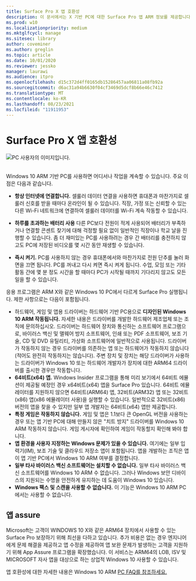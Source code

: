 ```yaml
---
title: Surface Pro X 앱 호환성
description: 이 문서에서는 X 기반 PC에 대한 Surface Pro 앱 ARM 정보를 제공합니다.
ms.prod: w10
ms.localizationpriority: medium
ms.mktglfcycl: manage
ms.sitesec: library
author: coveminer
ms.author: greglin
ms.topic: article
ms.date: 10/01/2020
ms.reviewer: jessko
manager: laurawi
ms.audience: itpro
ms.openlocfilehash: d15c372d4ff0165db15286457aa06811a08fb92a
ms.sourcegitcommit: d6ac31a94b6630f04cf3469d5dcf8b66e46c7412
ms.translationtype: MT
ms.contentlocale: ko-KR
ms.lasthandoff: 08/23/2021
ms.locfileid: "11911953"
---
```

# <a name="surface-pro-x-app-compatibility"></a>Surface Pro X 앱 호환성



 ![PC 사용자의 이미지입니다.](images/4527790_en_4.png)<br><br>



Windows 10 ARM 기반 PC를 사용하면 어디서나 작업을 계속할 수 있습니다. 주요 이점은 다음과 같습니다.

- **항상 인터넷에 연결합니다.** 셀룰러 데이터 연결을 사용하면 휴대폰과 마찬가지로 셀룰러 신호를 받을 때마다 온라인이 될 수 있습니다. 직장, 가정 또는 신뢰할 수 있는 다른 Wi-Fi 네트워크에 연결하여 셀룰러 데이터를 Wi-Fi 계속 작동할 수 있습니다.

- **하루를 초과하는 배터리 사용**  다른 PC보다 전원이 적게 사용되어 배터리가 부족하거나 연결할 콘센트 찾기에 대해 걱정할 필요 없이 일반적인 직장이나 학교 날을 진행할 수 있습니다. 좀 더 재미있는 PC를 사용하려는 경우 간 배터리를 충전하지 않고도 PC에 저장된 비디오를 몇 시간 동안 재생할 수 있습니다.

- **즉시 켜기.** PC를 사용하지 않는 경우 휴대폰에서와 마찬가지로 전원 단추를 눌러 화면을 끄면 됩니다. PC를 꺼내고 다시 켜면 즉시 켜게 됩니다. 수업, 모임 또는 기타 활동 간에 몇 분 정도 시간을 할 때마다 PC가 시작될 때까지 기다리지 않고도 모든 일을 할 수 있습니다.

응용 프로그램은 ARM X와 같은 Windows 10 PC에서 다르게 Surface Pro 실행됩니다. 제한 사항으로는 다음이 포함됩니다.

- 하드웨어, 게임 및 앱용 드라이버는 하드웨어 기반 PC용으로 **디자인된 Windows 10 ARM 작동됩니다.** 자세한 내용은 드라이버를 개발한 하드웨어 제조업체 또는 조직에 문의하십시오. 드라이버는 하드웨어 장치와 통신하는 소프트웨어 프로그램으로, 바이러스 백신 및 맬웨어 방지 소프트웨어, 인쇄 또는 PDF 소프트웨어, 보조 기술, CD 및 DVD 유틸리티, 가상화 소프트웨어에 일반적으로 사용됩니다. 드라이버가 작동하지 않는 경우 드라이버를 의존하는 앱 또는 하드웨어가 작동하지 않습니다(적어도 완전히 작동하지는 않습니다). 주변 장치 및 장치는 해당 드라이버가 사용하는 드라이버가 Windows 10 또는 하드웨어 개발자가 장치에 대한 ARM64 드라이버를 출시한 경우만 작동합니다.
- **64비트(x64) 앱.** Windows Insider 프로그램을 통해 미리 보기에서 64비트 에뮬션이 제공될 예정인 경우 x64비트(x64) 앱을 Surface Pro 있습니다. 64비트 에뮬레이터를 지원하지 않으면 64비트(ARM64) 앱, 32비트(ARM32) 앱 또는 32비트(x86) 앱(x86 에뮬레이터 사용)을 실행할 수 있습니다. 일반적으로 32비트(x86) 버전의 앱을 찾을 수 있지만 일부 앱 개발자는 64비트(x64) 앱만 제공합니다.
- **특정 게임은 작동하지 않습니다.** 게임 및 앱은 1.1보다 큰 OpenGL 버전을 사용하는 경우 또는 앱 기반 PC에 대해 만들지 않은 "치트 방지" 드라이버를 Windows 10 ARM 작동하지 않습니다. 게임 게시자에 확인하여 게임이 작동할지 확인해 봐야 합니다.
- **앱 환경을 사용자 지정하는 Windows 문제가 있을 수 있습니다.** 여기에는 일부 입력기(IM), 보조 기술 및 클라우드 저장소 앱이 포함됩니다. 앱을 개발하는 조직은 앱이 앱 기반 PC에서 Windows 10 ARM 여부를 결정합니다.
- **일부 타사 바이러스 백신 소프트웨어는 설치할 수 없습니다.** 일부 타사 바이러스 백신 소프트웨어를 Windows 10 ARM 수 없습니다. 그러나 Windows 보안 디바이스의 지원되는 수명을 안전하게 유지하는 데 도움이 Windows 10 있습니다.
- **Windows 팩스 및 스캔을 사용할 수 없습니다.** 이 기능은 Windows 10 ARM PC에서는 사용할 수 없습니다.

## <a name="app-assure"></a>앱 assure

Microsoft는 고객이 WINDOWS 10 X와 같은 ARM64 장치에서 사용할 수 있는 Surface Pro 보장하기 위해 최선을 다하고 있습니다. 추가 비용은 없는 경우 엔지니어에게 문제 해결을 제공하고 앱 수정을 제공하여 앱 보완 문제가 발생하는 고객을 지원하기 위해 App Assure 프로그램을 확장했습니다. 이 서비스는 ARM64의 LOB, ISV 및 MICROSOFT 자사 앱을 대상으로 하는 상업적 Windows 10 사용할 수 있습니다. 

앱 호환성에 대한 자세한 내용은 Windows 10 ARM [PC FAQ를 참조하세요.](https://support.microsoft.com/en-us/help/4521606)

